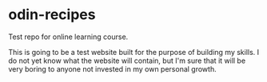 # odin-recipes
Test repo for online learning course.

This is going to be a test website built for the purpose of building my skills.
I do not yet know what the website will contain, but I'm sure that it will be very boring to anyone not
invested in my own personal growth. 
